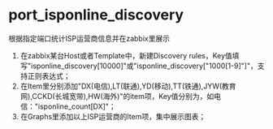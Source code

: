 # port_isponline_discovery
根据指定端口统计ISP运营商信息并在zabbix里展示

1. 在zabbix某台Host或者Template中，新建Discovery rules，Key值填写"isponline_discovery[10000]"或"isponline_discovery["1000[1-9]"]"，支持正则表达式；
2. 在Item里分别添加"DX(电信),LT(联通),YD(移动),TT(铁通),JYW(教育网),CCKD(长城宽带),HW(海外)"的item项，Key值分别为，如电信："isponline_count[DX]"；
3. 在Graphs里添加以上ISP运营商的Item项，集中展示图表；
